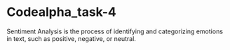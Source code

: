 # Codealpha_task-4
Sentiment Analysis is the process of identifying and categorizing emotions in text, such as positive, negative, or neutral.
